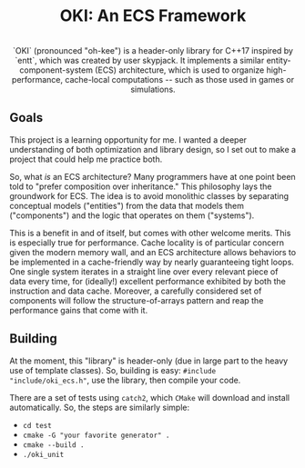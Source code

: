 <div align="center">

# OKI: An ECS Framework
</br>
`OKI` (pronounced "oh-kee") is a header-only library for C++17 inspired by `entt`, which was created by user skypjack. It implements a similar entity-component-system (ECS) architecture, which is used to organize high-performance, cache-local computations -- such as those used in games or simulations.
</div>

## Goals

This project is a learning opportunity for me. I wanted a deeper understanding of both optimization and library design, so I set out to make a project that could help me practice both.

So, what *is* an ECS architecture? Many programmers have at one point been told to "prefer composition over inheritance." This philosophy lays the groundwork for ECS. The idea is to avoid monolithic classes by separating conceptual models ("entities") from the data that models them ("components") and the logic that operates on them ("systems").

This is a benefit in and of itself, but comes with other welcome merits. This is especially true for performance. Cache locality is of particular concern given the modern memory wall, and an ECS architecture allows behaviors to be implemented in a cache-friendly way by nearly guaranteeing tight loops. One single system iterates in a straight line over every relevant piece of data every time, for (ideally!) excellent performance exhibited by both the instruction and data cache. Moreover, a carefully considered set of components will follow the structure-of-arrays pattern and reap the performance gains that come with it.

## Building

At the moment, this "library" is header-only (due in large part to the heavy use of template classes). So, building is easy: `#include "include/oki_ecs.h"`, use the library, then compile your code.

There are a set of tests using `catch2`, which `CMake` will download and install automatically. So, the steps are similarly simple:
- `cd test`
- `cmake -G "your favorite generator" .`
- `cmake --build .`
- `./oki_unit`
